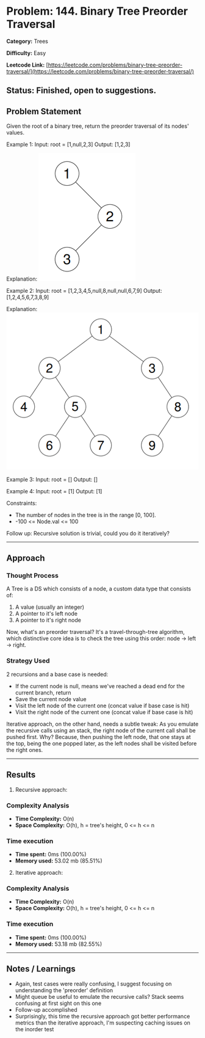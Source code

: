 # Problem: 144. Binary Tree Preorder Traversal
**Category:** Trees

**Difficulty:** Easy

**Leetcode Link:** [https://leetcode.com/problems/binary-tree-preorder-traversal/](https://leetcode.com/problems/binary-tree-preorder-traversal/)

**Status:** Finished, open to suggestions.
---

## Problem Statement

Given the root of a binary tree, return the preorder traversal of its nodes' values. 

Example 1:
Input: root = [1,null,2,3]
Output: [1,2,3]

Explanation: ![First example tree](ej1.png "First example tree")

Example 2:
Input: root = [1,2,3,4,5,null,8,null,null,6,7,9]
Output: [1,2,4,5,6,7,3,8,9]

Explanation: ![Second example tree](ej2.png "Second example tree")

Example 3:
Input: root = []
Output: []

Example 4:
Input: root = [1]
Output: [1]

Constraints:

- The number of nodes in the tree is in the range [0, 100].
- -100 <= Node.val <= 100

Follow up: Recursive solution is trivial, could you do it iteratively?

---
## Approach

### Thought Process
A Tree is a DS which consists of a node, a custom data type that consists of:
1. A value (usually an integer)
2. A pointer to it's left node
3. A pointer to it's right node

Now, what's an preorder traversal? It's a travel-through-tree algorithm, which distinctive core idea is to check the tree using this order: node -> left -> right.

### Strategy Used

2 recursions and a base case is needed:
- If the current node is null, means we've reached a dead end for the current branch, return
- Save the current node value
- Visit the left node of the current one (concat value if base case is hit)
- Visit the right node of the current one (concat value if base case is hit)

Iterative approach, on the other hand, needs a subtle tweak: As you emulate the recursive calls using an stack, the right node of the current call shall be pushed first. Why? Because, then pushing the left node, that one stays at the top, being the one popped later, as the left nodes shall be visited before the right ones.


---
## Results
1. Recursive approach:
### Complexity Analysis
- **Time Complexity:** O(n)
- **Space Complexity:** O(h), h = tree's height, 0 <= h <= n

### Time execution
- **Time spent:** 0ms (100.00%)
- **Memory used:** 53.02 mb (85.51%)

2. Iterative approach:
### Complexity Analysis
- **Time Complexity:** O(n)
- **Space Complexity:** O(h), h = tree's height, 0 <= h <= n

### Time execution
- **Time spent:** 0ms (100.00%)
- **Memory used:** 53.18 mb (82.55%)

---
## Notes / Learnings
- Again, test cases were really confusing, I suggest focusing on understanding the 'preorder' definition
- Might queue be useful to emulate the recursive calls? Stack seems confusing at first sight on this one
- Follow-up accomplished
- Surprisingly, this time the recursive approach got better performance metrics than the iterative approach, I'm suspecting caching issues on the inorder test

